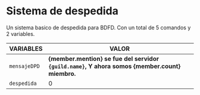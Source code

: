 # Sistema de despedida 
Un sistema basico de despedida  para BDFD. Con un total de 5 comandos y 2 variables.

| VARIABLES | VALOR |
|-----------|-------|
| `mensajeDPD` |  **{member.mention} se fue del servidor `{guild.name}`, Y ahora somos  __{member.count}__ miembro.**     |
| `despedida`    | 0    |



